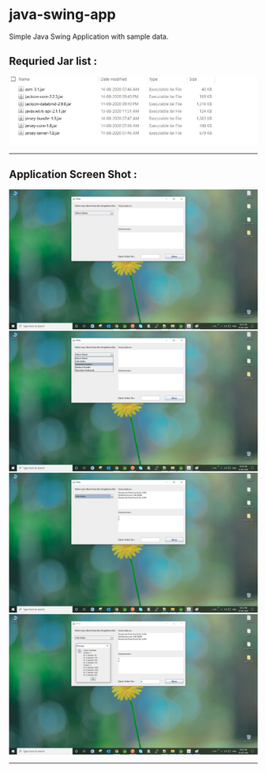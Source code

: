 # java-swing-app
Simple Java Swing Application with sample data.

Requried Jar list :
------------------------------------
<img src="https://github.com/90rajibgarai/doc-important-links/blob/master/Architectures/Java-Swing-App/Jar list.JPG">

------------------------------------
Application Screen Shot :
------------------------------------

<img src="https://github.com/90rajibgarai/doc-important-links/blob/master/Architectures/Java-Swing-App/FIRST_RUN.jpg">

<img src="https://github.com/90rajibgarai/doc-important-links/blob/master/Architectures/Java-Swing-App/SHOW_LIST_OF_CLIENTS.jpg">

<img src="https://github.com/90rajibgarai/doc-important-links/blob/master/Architectures/Java-Swing-App/ADDRESS_AND_INVOICE_DETAILS_AFTER_SELETING_A_CLIENT.jpg">

<img src="https://github.com/90rajibgarai/doc-important-links/blob/master/Architectures/Java-Swing-App/SHOW_ORDER_DETAILS_WITH_CLIENT_NAME_BY_INVOICE_ID.jpg">

--------------------------------------------------------------------
